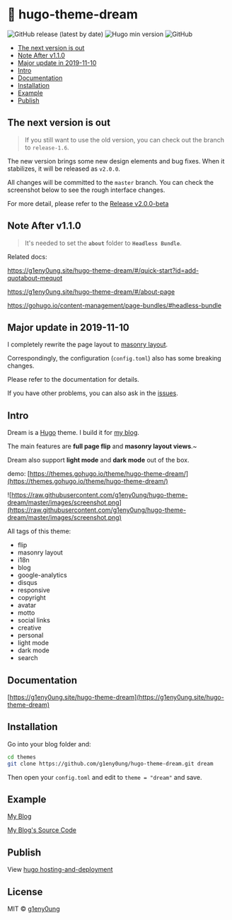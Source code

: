 # 🌱 hugo-theme-dream

![GitHub release (latest by date)](https://img.shields.io/github/v/release/g1eny0ung/hugo-theme-dream)
![Hugo min version](https://img.shields.io/badge/hugo--min--version-0.57.2-important)
![GitHub](https://img.shields.io/github/license/g1eny0ung/hugo-theme-dream)

- [The next version is out](#the-next-version-is-out)
- [Note After v1.1.0](#note-after-v110)
- [Major update in 2019-11-10](#major-update-in-2019-11-10)
- [Intro](#intro)
- [Documentation](#documentation)
- [Installation](#installation)
- [Example](#example)
- [Publish](#publish)

## The next version is out

> If you still want to use the old version, you can check out the branch to `release-1.6`.

The new version brings some new design elements and bug fixes. When it stabilizes, it will be released as `v2.0.0`.

All changes will be committed to the `master` branch. You can check the screenshot below to see the rough interface changes.

For more detail, please refer to the [Release v2.0.0-beta]()

## Note After v1.1.0

> It's needed to set the **`about`** folder to **`Headless Bundle`**.

Related docs:

<https://g1eny0ung.site/hugo-theme-dream/#/quick-start?id=add-quotabout-mequot>

<https://g1eny0ung.site/hugo-theme-dream/#/about-page>

<https://gohugo.io/content-management/page-bundles/#headless-bundle>

## Major update in 2019-11-10

I completely rewrite the page layout to [masonry layout](https://masonry.desandro.com/).

Correspondingly, the configuration (`config.toml`) also has some breaking changes.

Please refer to the documentation for details.

If you have other problems, you can also ask in the [issues](https://github.com/g1eny0ung/hugo-theme-dream/issues).

## Intro

Dream is a [Hugo](https://gohugo.io/) theme. I build it for [my blog](http://g1eny0ung.site).

The main features are **full page flip** and **masonry layout views**.~

Dream also support **light mode** and **dark mode** out of the box.

demo: [https://themes.gohugo.io/theme/hugo-theme-dream/](https://themes.gohugo.io/theme/hugo-theme-dream/)

![https://raw.githubusercontent.com/g1eny0ung/hugo-theme-dream/master/images/screenshot.png](https://raw.githubusercontent.com/g1eny0ung/hugo-theme-dream/master/images/screenshot.png)

All tags of this theme:

- flip
- masonry layout
- i18n
- blog
- google-analytics
- disqus
- responsive
- copyright
- avatar
- motto
- social links
- creative
- personal
- light mode
- dark mode
- search

## Documentation

[https://g1eny0ung.site/hugo-theme-dream](https://g1eny0ung.site/hugo-theme-dream)

## Installation

Go into your blog folder and:

```sh
cd themes
git clone https://github.com/g1eny0ung/hugo-theme-dream.git dream
```

Then open your `config.toml` and edit to `theme = "dream"` and save.

## Example

[My Blog](https://g1eny0ung.site)

[My Blog's Source Code](https://github.com/g1eny0ung/blog)

## Publish

View [hugo hosting-and-deployment](https://gohugo.io/hosting-and-deployment/)

## License

MIT © [g1eny0ung](https://github.com/g1eny0ung)
